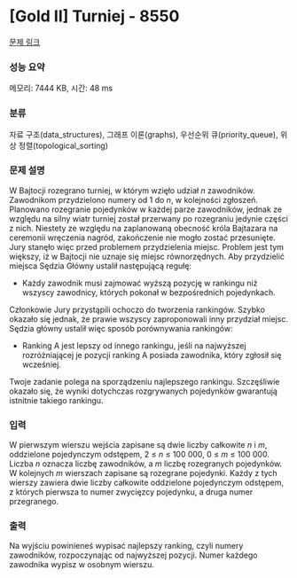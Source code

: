 # [Gold II] Turniej - 8550 

[문제 링크](https://www.acmicpc.net/problem/8550) 

### 성능 요약

메모리: 7444 KB, 시간: 48 ms

### 분류

자료 구조(data_structures), 그래프 이론(graphs), 우선순위 큐(priority_queue), 위상 정렬(topological_sorting)

### 문제 설명

<p>W Bajtocji rozegrano turniej, w którym wzięło udział <em>n</em> zawodników. Zawodnikom przydzielono numery od 1 do <em>n</em>, w kolejności zgłoszeń. Planowano rozegranie pojedynków w każdej parze zawodników, jednak ze względu na silny wiatr turniej został przerwany po rozegraniu jedynie części z nich. Niestety ze względu na zaplanowaną obecność króla Bajtazara na ceremonii wręczenia nagród, zakończenie nie mogło zostać przesunięte. Jury stanęło więc przed problemem przydzielenia miejsc. Problem jest tym większy, iż w Bajtocji nie uznaje się miejsc równorzędnych. Aby przydzielić miejsca Sędzia Główny ustalił następującą regułę:</p>

<ul>
	<li>Każdy zawodnik musi zajmować wyższą pozycję w rankingu niż wszyscy zawodnicy, których pokonał w bezpośrednich pojedynkach.</li>
</ul>

<p>Członkowie Jury przystąpili ochoczo do tworzenia rankingów. Szybko okazało się jednak, że prawie wszyscy zaproponowali inny przydział miejsc. Sędzia główny ustalił więc sposób porównywania rankingów:</p>

<ul>
	<li>Ranking A jest lepszy od innego rankingu, jeśli na najwyższej rozróżniającej je pozycji ranking A posiada zawodnika, który zgłosił się wcześniej.</li>
</ul>

<p>Twoje zadanie polega na sporządzeniu najlepszego rankingu. Szczęśliwie okazało się, że wyniki dotychczas rozgrywanych pojedynków gwarantują istnitnie takiego rankingu.</p>

### 입력 

 <p>W pierwszym wierszu wejścia zapisane są dwie liczby całkowite <em>n</em> i <em>m</em>, oddzielone pojedynczym odstępem, 2 ≤ <em>n</em> ≤ 100 000, 0 ≤ <em>m</em> ≤ 100 000. Liczba <em>n</em> oznacza liczbę zawodników, a <em>m</em> liczbę rozegranych pojedynków. W kolejnych <em>m</em> wierszach zapisane są rozegrane pojedynki. Każdy z tych wierszy zawiera dwie liczby całkowite oddzielone pojedynczym odstępem, z których pierwsza to numer zwycięzcy pojedynku, a druga numer przegranego.</p>

### 출력 

 <p>Na wyjściu powinieneś wypisać najlepszy ranking, czyli numery zawodników, rozpoczynając od najwyższej pozycji. Numer każdego zawodnika wypisz w osobnym wierszu.</p>

